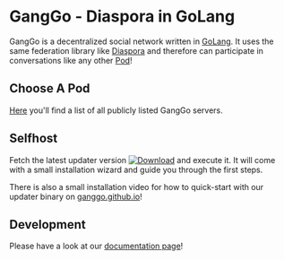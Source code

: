 # GangGo - Diaspora in GoLang

GangGo is a decentralized social network written in [GoLang](https://golang.org/). It uses the same federation library like [Diaspora](https://diasporafoundation.org/) and therefore can participate in conversations like any other [Pod](https://the-federation.info/nodes)!

## Choose A Pod

[Here](https://the-federation.info/ganggo) you'll find a list of all publicly listed GangGo servers.

## Selfhost

Fetch the latest updater version [![Download](https://api.bintray.com/packages/ganggo/ganggo/alpha/images/download.svg)](https://bintray.com/ganggo/ganggo/alpha/_latestVersion) and execute it. It will come with a small installation wizard and guide you through the first steps.

There is also a small installation video for how to quick-start with our updater binary on [ganggo.github.io](https://ganggo.github.io/)!

## Development

Please have a look at our [documentation page](https://ganggo.github.io/development.html)!
